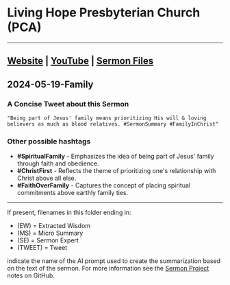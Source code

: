 # Living Hope Presbyterian Church (PCA)

___

## [Website](https://www.livinghopepresbyterian.org/) | [YouTube](https://www.youtube.com/@LivingHopePresbyterianChurch) | [Sermon Files](https://github.com/jobian-ai/LHP-Sermons/tree/main/sermons/2024/24-01-28)

## 2024-05-19-Family

### A Concise Tweet about this Sermon

```"Being part of Jesus' family means prioritizing His will & loving believers as much as blood relatives. #SermonSummary #FamilyInChrist"```

### Other possible hashtags

- **#SpiritualFamily** - Emphasizes the idea of being part of Jesus' family through faith and obedience.
- **#ChristFirst** - Reflects the theme of prioritizing one's relationship with Christ above all else.
- **#FaithOverFamily** - Captures the concept of placing spiritual commitments above earthly family ties.
___

If present, filenames in this folder ending in:

- (EW) = Extracted Wisdom
- (MS) = Micro Summary
- (SE) =  Sermon Expert
- (TWEET) = Tweet

indicate the name of the AI prompt used to create the summarization based on the text of the sermon.  For more information see the [Sermon Project](https://github.com/jobian-ai/LHP-Sermons/tree/main) notes on GitHub.